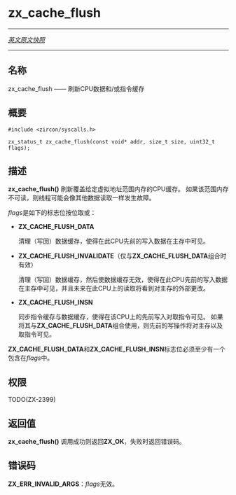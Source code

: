 # zx_cache_flush
---

[*英文原文快照*](https://github.com/fuchsia-mirror/zircon/blob/a9ff88e1fd77ac9146e98980080a246418057ad5/docs/syscalls/cache_flush.md
)

---
<!-- ## NAME -->
## 名称

<!-- zx_cache_flush - Flush CPU data and/or instruction caches -->
zx_cache_flush —— 刷新CPU数据和/或指令缓存

<!-- ## SYNOPSIS -->
## 概要

```
#include <zircon/syscalls.h>

zx_status_t zx_cache_flush(const void* addr, size_t size, uint32_t flags);
```

<!-- ## DESCRIPTION -->
## 描述

<!-- **zx_cache_flush**() flushes CPU caches covering memory in the given
virtual address range.  If that range of memory is not readable, then
the thread may fault as it would for a data read. -->
**zx_cache_flush()** 刷新覆盖给定虚拟地址范围内存的CPU缓存。
如果该范围内存不可读，则线程可能会像其他数据读取一样发生故障。

<!-- *flags* is a bitwise OR of: -->
*flags*是如下的标志位按位取或：

 * **ZX_CACHE_FLUSH_DATA**

   <!-- Clean (write back) data caches, so previous writes on this CPU are
   visible in main memory. -->
   清理（写回）数据缓存，使得在此CPU先前的写入数据在主存中可见。

 <!-- * **ZX_CACHE_FLUSH_INVALIDATE**
   (valid only when combined with **ZX_CACHE_FLUSH_DATA**) -->
   

   <!-- Clean (write back) data caches and then invalidate data caches, so
   previous writes on this CPU are visible in main memory and future
   reads on this CPU see external changes to main memory. -->
 * **ZX_CACHE_FLUSH_INVALIDATE**（仅与**ZX_CACHE_FLUSH_DATA**组合时有效）
    
    清理（写回）数据缓存，然后使数据缓存无效，使得在此CPU先前的写入数据在主存中可见，并且未来在此CPU上的读取将看到对主存的外部更改。

 * **ZX_CACHE_FLUSH_INSN**

   <!-- Synchronize instruction caches with data caches, so previous writes
   on this CPU are visible to instruction fetches.  If this is combined
   with **ZX_CACHE_FLUSH_DATA**, then previous writes will be visible to
   main memory as well as to instruction fetches. -->
   同步指令缓存与数据缓存，使得在该CPU上的先前写入对取指令可见。 
   如果将其与**ZX_CACHE_FLUSH_DATA**组合使用，则先前的写操作将对主存以及取指令可见。
<!-- 
At least one of **ZX_CACHE_FLUSH_DATA** and **ZX_CACHE_FLUSH_INSN**
must be included in *flags*. -->
**ZX_CACHE_FLUSH_DATA**和**ZX_CACHE_FLUSH_INSN**标志位必须至少有一个包含在*flags*中。

<!-- ## RIGHTS -->
## 权限

TODO(ZX-2399)

<!-- ## RETURN VALUE -->
## 返回值

<!-- **zx_cache_flush**() returns **ZX_OK** on success, or an error code on failure. -->
**zx_cache_flush()** 调用成功则返回**ZX_OK**，失败时返回错误码。

<!-- ## ERRORS -->
## 错误码

<!-- **ZX_ERR_INVALID_ARGS** *flags* is invalid. -->
**ZX_ERR_INVALID_ARGS**：*flags*无效。